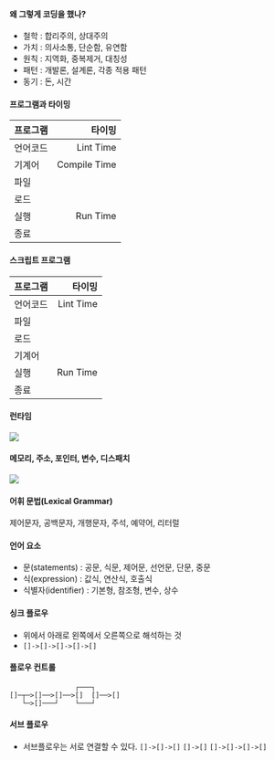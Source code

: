 #### 왜 그렇게 코딩을 했나?
- 철학 : 합리주의, 상대주의
- 가치 : 의사소통, 단순함, 유연함
- 원칙 : 지역화, 중복제거, 대칭성
- 패턴 : 개발론, 설계론, 각종 적용 패턴
- 동기 : 돈, 시간

#### 프로그램과 타이밍
| 프로그램 | 타이밍 |
|:--------|--------:|
| 언어코드 |Lint Time |
| 기계어 |Compile Time |
| 파일 |  |
| 로드 |  |
| 실행 | Run Time |
| 종료 | |

#### 스크립트 프로그램
| 프로그램 | 타이밍 |
|:--------|--------:|
| 언어코드 |Lint Time |
| 파일 |  |
| 로드 |  |
| 기계어 | |
| 실행 | Run Time |
| 종료 | |

#### 런타임
![](https://user-images.githubusercontent.com/17817719/43671254-6b73236e-97d1-11e8-83e0-69627010b5fb.JPG)

#### 메모리, 주소, 포인터, 변수, 디스패치
![](https://user-images.githubusercontent.com/17817719/43671276-d2b29fbe-97d1-11e8-9564-390367454b98.JPG)

#### 어휘 문법(Lexical Grammar)
제어문자, 공백문자, 개행문자, 주석, 예약어, 리터럴

#### 언어 요소
- 문(statements) : 공문, 식문, 제어문, 선언문, 단문, 중문
- 식(expression) : 값식, 연산식, 호출식
- 식별자(identifier) : 기본형, 참조형, 변수, 상수

#### 싱크 플로우
- 위에서 아래로 왼쪽에서 오른쪽으로 해석하는 것
- ```[]->[]->[]->[]->[]```

#### 플로우 컨트롤
```
                ┌───┐
[]─┬─>[]──>[]──>[]  []──>[]
   └─>[]───┘    └───┘
```
#### 서브 플로우
- 서브플로우는 서로 연결할 수 있다.
```[]->[]->[]``` ```[]->[]``` ```[]->[]->[]->[]```